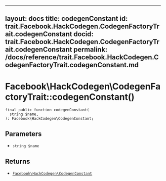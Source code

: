 
***

layout: docs
title: codegenConstant
id: trait.Facebook.HackCodegen.CodegenFactoryTrait.codegenConstant
docid: trait.Facebook.HackCodegen.CodegenFactoryTrait.codegenConstant
permalink: /docs/reference/trait.Facebook.HackCodegen.CodegenFactoryTrait.codegenConstant.md
---







# Facebook\\HackCodegen\\CodegenFactoryTrait::codegenConstant()




``` Hack
final public function codegenConstant(
  string $name,
): Facebook\HackCodegen\CodegenConstant;
```




## Parameters




- ` string $name `




## Returns




+ [` Facebook\HackCodegen\CodegenConstant `](<class.Facebook.HackCodegen.CodegenConstant.md>)